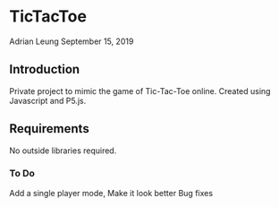 # TicTacToe
Adrian Leung
September 15, 2019
## Introduction

Private project to mimic the game of Tic-Tac-Toe online. Created using Javascript and P5.js.

## Requirements

No outside libraries required.

### To Do
 
 Add a single player mode,
 Make it look better
 Bug fixes
